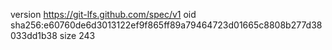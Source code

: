 version https://git-lfs.github.com/spec/v1
oid sha256:e60760de6d3013122ef9f865ff89a79464723d01665c8808b277d38033dd1b38
size 243
